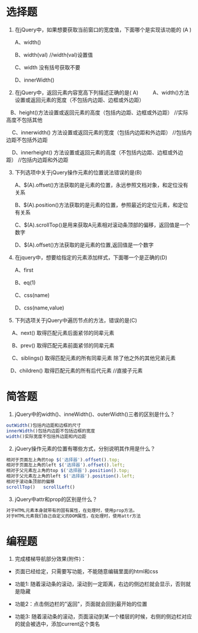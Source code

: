 # 选择题

1. 在jQuery中，如果想要获取当前窗口的宽度值，下面哪个是实现该功能的  (A ) 

   A、width() 	 

   B、width(val)	 //width(val)设置值

   C、width 	  没有括号获取不要

   D、innerWidth()	  

2. 在jQuery中，返回元素内容宽高下列描述正确的是( A)
           
       A、width()方法设置或返回元素的宽度（不包括内边距、边框或外边距）  

​       B、height()方法设置或返回元素的高度（包括内边距、边框或外边距）  //实际高度不包括其他

       C、innerwidth() 方法设置或返回元素的宽度（包括内边距和外边距）  //包括内边距不包括外边距

       D、innerheight() 方法设置或返回元素的高度（不包括内边距、边框或外边距） //包括内边距和外边距

3. 下列选项中关于jQuery操作元素的位置说法错误的是(B)

   A、$(A).offset()方法获取的是元素的位置，永远参照文档对象，和定位没有关系

   B、$(A).position()方法获取的是元素的位置，参照最近的定位元素，和定位有关系

   C、$(A).scrollTop()是用来获取A元素相对滚动条顶部的偏移，返回值是一个数字

   D、$(A).offset()方法获取的是元素的位置,返回值是一个数字

4. 在jquery中，想要给指定的元素添加样式，下面哪一个是正确的(D)      

   A、first	 

   B、eq(1) 	 

   C、css(name)  

   D、css(name,value)	 

5. 下列选项关于jQuery中遍历节点的方法，错误的是(C)

      A、next() 取得匹配元素后面紧邻的同辈元素

      B、prev() 取得匹配元素前面紧邻的同辈元素

      C、siblings() 取得匹配元素的所有同辈元素   除了他之外的其他兄弟元素

      D、children() 取得匹配元素的所有后代元素  //直接子元素

# 简答题

1. jQuery中的width()、inneWidth()、outerWidth()三者的区别是什么？
```js
outWidth()包括内边距和边框的尺寸
innerWidth()包括内边距不包括边框的宽度
width()实际宽度不包括外边距和内边距
```

2. jQuery操作元素的位置有哪些方式，分别说明其作用是什么？
```js
相对于页面左上角的top $('选择器').offset().top;
相对于页面左上角的left $('选择器').offset().left;
相对于父元素左上角的top $('选择器').position().top;
相对于父元素左上角的left $('选择器').position().left;
相对于滚动条顶部的偏移
scrollTop()   scrollLeft()
```

3. jQuery中attr和prop的区别是什么？
```js
对于HTML元素本身就带有的固有属性，在处理时，使用prop方法。
对于HTML元素我们自己自定义的DOM属性，在处理时，使用attr方法
```
# 编程题

1. 完成楼梯导航部分效果(附件)：

- 页面已经给定，只需要写功能，不能随意编辑里面的html和css

- 功能1: 随着滚动条的滚动，滚动到一定距离，右边的侧边栏就会显示，否则就是隐藏

- 功能2：点击侧边栏的"返回"，页面就会回到最开始的位置

- 功能3: 随着滚动条的滚动，页面滚动到某一个楼层的时候，右侧的侧边栏对应的就会被选中，添加current这个类名

